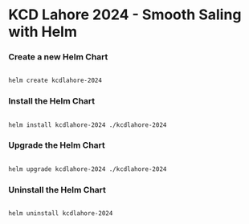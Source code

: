 # KCD Lahore 2024 - Smooth Saling with Helm

### Create a new Helm Chart
```bash

helm create kcdlahore-2024

```

### Install the Helm Chart
```bash

helm install kcdlahore-2024 ./kcdlahore-2024

```

### Upgrade the Helm Chart
```bash 

helm upgrade kcdlahore-2024 ./kcdlahore-2024

```

### Uninstall the Helm Chart
```bash

helm uninstall kcdlahore-2024

```

